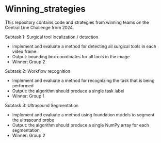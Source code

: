 # Winning_strategies
This repository contains code and strategies from winning teams on the Central Line Challenge from 2024.  

Subtask 1: Surgical tool localization / detection​
- Implement and evaluate a method for detecting all surgical tools in each video frame ​
- Output: bounding box coordinates for all tools in the image​  
- Winner: Group 2

Subtask 2: Workflow recognition​
- Implement and evaluate a method for recognizing the task that is being performed​
- Output: the algorithm should produce a single task label
- Winner: Group 1

Subtask 3: Ultrasound Segmentation
- Implement and evaluate a method using foundation models to segment the ultrasound probe
- Output: the algorithm should produce a single NumPy array for each segmentation
- Winner: Group 2